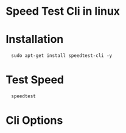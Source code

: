 # Speed Test Cli in linux 

# Installation 

      sudo apt-get install speedtest-cli -y
      
# Test Speed 
  
      speedtest
# Cli Options
